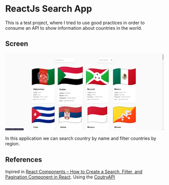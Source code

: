 # ReactJs Search App

This is a test project, where I tried to use good practices in order to consume an API to show information about countries in the world.

## Screen
![](./doc/images/search-app.png)

In this application we can search country by name and filter countries by region.

## References
Inpired in [React Components – How to Create a Search, Filter, and Pagination Component in React](https://www.freecodecamp.org/news/how-to-react-components/).
Using the [CoutryAPI](https://countryapi.io/documentation)
